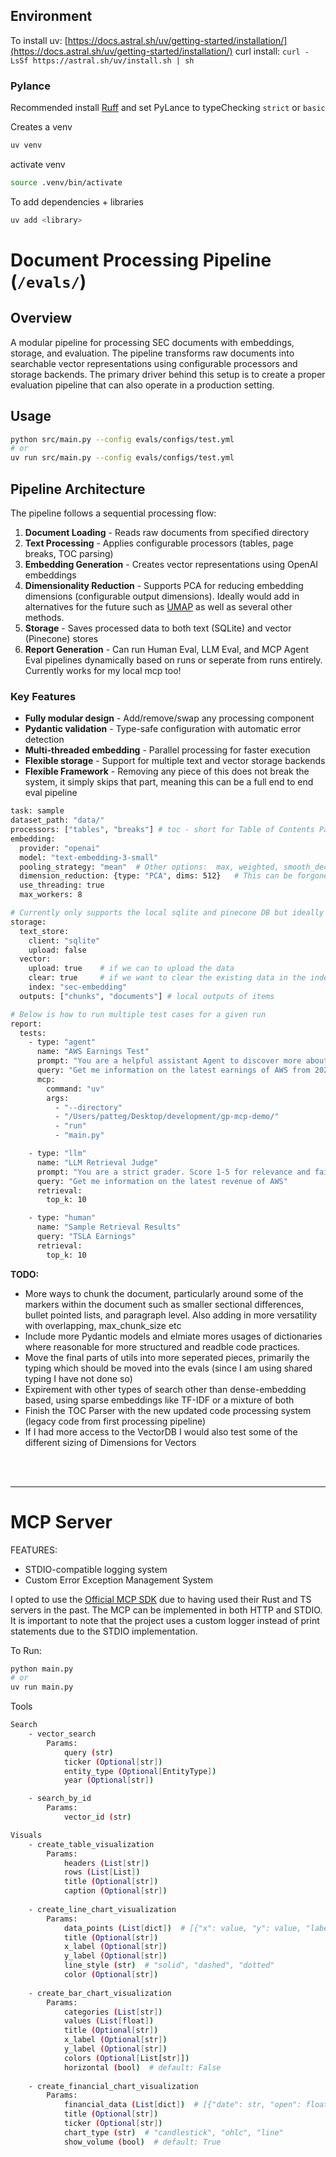 
## Environment

To install uv: [https://docs.astral.sh/uv/getting-started/installation/](https://docs.astral.sh/uv/getting-started/installation/)
curl install: `curl -LsSf https://astral.sh/uv/install.sh | sh`

### Pylance
Recommended install [Ruff](https://docs.astral.sh/ruff/) and set PyLance to typeChecking `strict` or `basic`


Creates a venv
```bash
uv venv
```

activate venv
```bash 
source .venv/bin/activate
```

To add dependencies + libraries
```bash
uv add <library>
```


# Document Processing Pipeline (`/evals/`)

## Overview
A modular pipeline for processing SEC documents with embeddings, storage, and evaluation. The pipeline transforms raw documents into searchable vector representations using configurable processors and storage backends. The primary driver behind this setup is to create a proper evaluation pipeline that can also operate in a production setting.

## Usage
```bash
python src/main.py --config evals/configs/test.yml
# or
uv run src/main.py --config evals/configs/test.yml
```

## Pipeline Architecture
The pipeline follows a sequential processing flow:

1. **Document Loading** - Reads raw documents from specified directory
2. **Text Processing** - Applies configurable processors (tables, page breaks, TOC parsing)
3. **Embedding Generation** - Creates vector representations using OpenAI embeddings
4. **Dimensionality Reduction** - Supports PCA for reducing embedding dimensions (configurable output dimensions). Ideally would add in alternatives for the future such as [UMAP](https://umap-learn.readthedocs.io/en/latest/) as well as several other methods.
5. **Storage** - Saves processed data to both text (SQLite) and vector (Pinecone) stores
6. **Report Generation** - Can run Human Eval, LLM Eval, and MCP Agent Eval pipelines dynamically based on runs or seperate from runs entirely. Currently works for my local mcp too!

### Key Features
- **Fully modular design** - Add/remove/swap any processing component
- **Pydantic validation** - Type-safe configuration with automatic error detection
- **Multi-threaded embedding** - Parallel processing for faster execution
- **Flexible storage** - Support for multiple text and vector storage backends
- **Flexible Framework** - Removing any piece of this does not break the system, it simply skips that part, meaning this can be a full end to end eval pipeline

```bash
task: sample
dataset_path: "data/"
processors: ["tables", "breaks"] # toc - short for Table of Contents Parses the TOC and seperates based on the different sections
embedding: 
  provider: "openai"
  model: "text-embedding-3-small"
  pooling_strategy: "mean"  # Other options:  max, weighted, smooth_decay
  dimension_reduction: {type: "PCA", dims: 512}   # This can be forgone, it is optional, Ideally I would add in UMAP / T-SNE though those are not implemented
  use_threading: true
  max_workers: 8

# Currently only supports the local sqlite and pinecone DB but ideally we can add more control on thinks like index
storage: 
  text_store: 
    client: "sqlite"
    upload: false
  vector:
    upload: true    # if we can to upload the data
    clear: true     # if we want to clear the existing data in the index
    index: "sec-embedding"
  outputs: ["chunks", "documents"] # local outputs of items

# Below is how to run multiple test cases for a given run
report:
  tests:
    - type: "agent"
      name: "AWS Earnings Test"
      prompt: "You are a helpful assistant Agent to discover more about the SEC Documnets in your tools"
      query: "Get me information on the latest earnings of AWS from 2024"
      mcp: 
        command: "uv"
        args:
          - "--directory"
          - "/Users/patteg/Desktop/development/gp-mcp-demo/"
          - "run"
          - "main.py"

    - type: "llm"
      name: "LLM Retrieval Judge"
      prompt: "You are a strict grader. Score 1-5 for relevance and faithfulness..."
      query: "Get me information on the latest revenue of AWS"
      retrieval: 
        top_k: 10

    - type: "human"
      name: "Sample Retrieval Results"
      query: "TSLA Earnings"
      retrieval: 
        top_k: 10
```

__TODO:__
- More ways to chunk the document, particularly around some of the markers within the document such as smaller sectional differences, bullet pointed lists, and paragraph level. Also adding in more versatility with overlapping, max_chunk_size etc 
- Include more Pydantic models and elmiate mores usages of dictionaries where reasonable for more structured and readble code practices. 
- Move the final parts of utils into more seperated pieces, primarily the typing which should be moved into the evals (since I am using shared typing I have not done so)
- Expirement with other types of search other than dense-embedding based, using sparse embeddings like TF-IDF or a mixture of both
- Finish the TOC Parser with the new updated code processing system (legacy code from first processing pipeline)
- If I had more access to the VectorDB I would also test some of the different sizing of Dimensions for Vectors

<br>
<br>

---


# MCP Server

FEATURES: 
- STDIO-compatible logging system
- Custom Error Exception Management System 


I opted to use the [Official MCP SDK](https://github.com/modelcontextprotocol/python-sdk) due to having used their Rust and TS servers in the past. The MCP can be implemented in both HTTP and STDIO. It is important to note that the project uses a custom logger instead of print statements due to the STDIO implementation.

To Run:
```bash
python main.py 
# or
uv run main.py
```

Tools
```bash
Search
    - vector_search
        Params: 
            query (str)
            ticker (Optional[str])
            entity_type (Optional[EntityType])
            year (Optional[str])

    - search_by_id
        Params:
            vector_id (str)

Visuals
    - create_table_visualization
        Params:
            headers (List[str])
            rows (List[List])
            title (Optional[str])
            caption (Optional[str])
    
    - create_line_chart_visualization
        Params:
            data_points (List[dict])  # [{"x": value, "y": value, "label": optional}]
            title (Optional[str])
            x_label (Optional[str])
            y_label (Optional[str])
            line_style (str)  # "solid", "dashed", "dotted"
            color (Optional[str])
    
    - create_bar_chart_visualization
        Params:
            categories (List[str])
            values (List[float])
            title (Optional[str])
            x_label (Optional[str])
            y_label (Optional[str])
            colors (Optional[List[str]])
            horizontal (bool)  # default: False
    
    - create_financial_chart_visualization
        Params:
            financial_data (List[dict])  # [{"date": str, "open": float, "high": float, "low": float, "close": float, "volume": optional}]
            title (Optional[str])
            ticker (Optional[str])
            chart_type (str)  # "candlestick", "ohlc", "line"
            show_volume (bool)  # default: True
```
